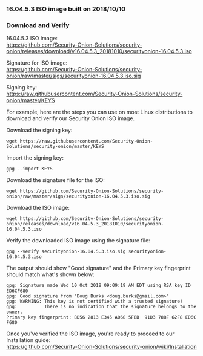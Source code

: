 ### 16.04.5.3 ISO image built on 2018/10/10

### Download and Verify

16.04.5.3 ISO image:  
https://github.com/Security-Onion-Solutions/security-onion/releases/download/v16.04.5.3_20181010/securityonion-16.04.5.3.iso

Signature for ISO image:  
https://github.com/Security-Onion-Solutions/security-onion/raw/master/sigs/securityonion-16.04.5.3.iso.sig  

Signing key:  
https://raw.githubusercontent.com/Security-Onion-Solutions/security-onion/master/KEYS  

For example, here are the steps you can use on most Linux distributions to download and verify our Security Onion ISO image.

Download the signing key:  
```
wget https://raw.githubusercontent.com/Security-Onion-Solutions/security-onion/master/KEYS
```

Import the signing key:  
```
gpg --import KEYS
```

Download the signature file for the ISO:  
```
wget https://github.com/Security-Onion-Solutions/security-onion/raw/master/sigs/securityonion-16.04.5.3.iso.sig
```

Download the ISO image:  
```
wget https://github.com/Security-Onion-Solutions/security-onion/releases/download/v16.04.5.3_20181010/securityonion-16.04.5.3.iso
```

Verify the downloaded ISO image using the signature file:  
```
gpg --verify securityonion-16.04.5.3.iso.sig securityonion-16.04.5.3.iso
```

The output should show "Good signature" and the Primary key fingerprint should match what's shown below:
```
gpg: Signature made Wed 10 Oct 2018 09:09:19 AM EDT using RSA key ID ED6CF680
gpg: Good signature from "Doug Burks <doug.burks@gmail.com>"
gpg: WARNING: This key is not certified with a trusted signature!
gpg:          There is no indication that the signature belongs to the owner.
Primary key fingerprint: BD56 2813 E345 A068 5FBB  91D3 788F 62F8 ED6C F680
```

Once you've verified the ISO image, you're ready to proceed to our Installation guide:  
https://github.com/Security-Onion-Solutions/security-onion/wiki/Installation
